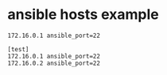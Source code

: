 # ansible hosts example
```
172.16.0.1 ansible_port=22

[test]
172.16.0.1 ansible_port=22
172.16.0.2 ansible_port=22
```
